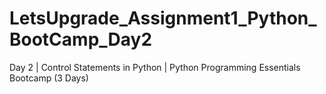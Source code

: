 # LetsUpgrade_Assignment1_Python_BootCamp_Day2
Day 2 | Control Statements in Python | Python Programming Essentials Bootcamp (3 Days)
